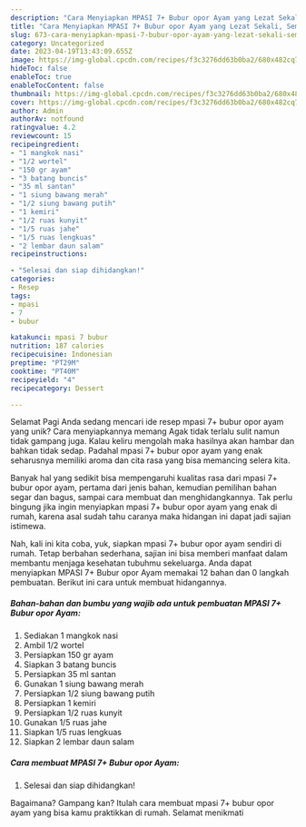 ```yaml
---
description: "Cara Menyiapkan MPASI 7+ Bubur opor Ayam yang Lezat Sekali, Sempurna"
title: "Cara Menyiapkan MPASI 7+ Bubur opor Ayam yang Lezat Sekali, Sempurna"
slug: 673-cara-menyiapkan-mpasi-7-bubur-opor-ayam-yang-lezat-sekali-sempurna
category: Uncategorized
date: 2023-04-19T13:43:09.655Z
image: https://img-global.cpcdn.com/recipes/f3c3276dd63b0ba2/680x482cq70/mpasi-7-bubur-opor-ayam-foto-resep-utama.jpg
hideToc: false
enableToc: true
enableTocContent: false
thumbnail: https://img-global.cpcdn.com/recipes/f3c3276dd63b0ba2/680x482cq70/mpasi-7-bubur-opor-ayam-foto-resep-utama.jpg
cover: https://img-global.cpcdn.com/recipes/f3c3276dd63b0ba2/680x482cq70/mpasi-7-bubur-opor-ayam-foto-resep-utama.jpg
author: Admin
authorAv: notfound
ratingvalue: 4.2
reviewcount: 15
recipeingredient:
- "1 mangkok nasi"
- "1/2 wortel"
- "150 gr ayam"
- "3 batang buncis"
- "35 ml santan"
- "1 siung bawang merah"
- "1/2 siung bawang putih"
- "1 kemiri"
- "1/2 ruas kunyit"
- "1/5 ruas jahe"
- "1/5 ruas lengkuas"
- "2 lembar daun salam"
recipeinstructions:

- "Selesai dan siap dihidangkan!"
categories:
- Resep
tags:
- mpasi
- 7
- bubur

katakunci: mpasi 7 bubur 
nutrition: 187 calories
recipecuisine: Indonesian
preptime: "PT29M"
cooktime: "PT40M"
recipeyield: "4"
recipecategory: Dessert

---
```



Selamat Pagi Anda sedang mencari ide resep mpasi 7+ bubur opor ayam yang unik? Cara menyiapkannya memang Agak tidak terlalu sulit namun tidak gampang juga. Kalau keliru mengolah maka hasilnya akan hambar dan bahkan tidak sedap. Padahal mpasi 7+ bubur opor ayam yang enak seharusnya memiliki aroma dan cita rasa yang bisa memancing selera kita.


Banyak hal yang sedikit bisa mempengaruhi kualitas rasa dari mpasi 7+ bubur opor ayam, pertama dari jenis bahan, kemudian pemilihan bahan segar dan bagus, sampai cara membuat dan menghidangkannya. Tak perlu bingung jika ingin menyiapkan mpasi 7+ bubur opor ayam yang enak di rumah, karena asal sudah tahu caranya maka hidangan ini dapat jadi sajian istimewa.




Nah, kali ini kita coba, yuk, siapkan mpasi 7+ bubur opor ayam sendiri di rumah. Tetap berbahan sederhana, sajian ini bisa memberi manfaat dalam membantu menjaga kesehatan tubuhmu sekeluarga. Anda dapat menyiapkan MPASI 7+ Bubur opor Ayam memakai 12 bahan dan 0 langkah pembuatan. Berikut ini cara untuk membuat hidangannya.

<!--inarticleads1-->

##### Bahan-bahan dan bumbu yang wajib ada untuk pembuatan MPASI 7+ Bubur opor Ayam:

1. Sediakan 1 mangkok nasi
1. Ambil 1/2 wortel
1. Persiapkan 150 gr ayam
1. Siapkan 3 batang buncis
1. Persiapkan 35 ml santan
1. Gunakan 1 siung bawang merah
1. Persiapkan 1/2 siung bawang putih
1. Persiapkan 1 kemiri
1. Persiapkan 1/2 ruas kunyit
1. Gunakan 1/5 ruas jahe
1. Siapkan 1/5 ruas lengkuas
1. Siapkan 2 lembar daun salam




<!--inarticleads2-->

##### Cara membuat MPASI 7+ Bubur opor Ayam:


1. Selesai dan siap dihidangkan!



Bagaimana? Gampang kan? Itulah cara membuat mpasi 7+ bubur opor ayam yang bisa kamu praktikkan di rumah. Selamat menikmati
